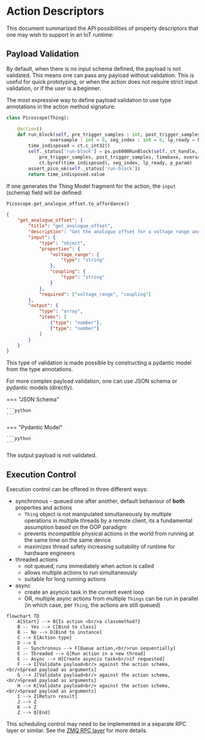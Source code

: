 # Action Descriptors

This document summarized the API possibilities of property descriptors that one may wish to support in an IoT runtime:

## Payload Validation

By default, when there is no input schema defined, the payload is not validated. This means one can pass any payload without validation.
This is useful for quick prototyping, or when the action does not require strict input validation, or if the user is a beginner.

The most expressive way to define payload validation to use type annotations in the action method signature:

```python
class Picoscope(Thing):

    @action()
    def run_block(self, pre_trigger_samples : int, post_trigger_samples : int, timebase : int,
                oversample : int = 0, seg_index : int = 0, lp_ready = None, p_param = None) -> float:
        time_indisposed = ct.c_int32()
        self._status['run-block'] = ps.ps6000RunBlock(self._ct_handle,
            pre_trigger_samples, post_trigger_samples, timebase, oversample,
            ct.byref(time_indisposed), seg_index, lp_ready, p_param)
        assert_pico_ok(self._status['run-block'])
        return time_indisposed.value
```

If one generates the Thing Model fragment for the action, the `input` (schema) field will be defined:

```python
Picoscope.get_analogue_offset.to_affordance()
```

```json
{   
    "get_analogue_offset": {
        "title": "get_analogue_offset",
        "description": "Get the analogue offset for a voltage range and coupling",
        "input": {
            "type": "object",
            "properties": {
                "voltage_range": {
                    "type": "string"
                },
                "coupling": {
                    "type": "string"
                }
            },
            "required": ["voltage_range", "coupling"]
        },
        "output": {
            "type": "array",
            "items": [
                {"type": "number"},
                {"type": "number"}
            ]
        }
    }
}
```

This type of validation is made possible by constructing a pydantic model from the type annotations.

For more complex payload validation, one can use JSON schema or pydantic models (directly).

=== "JSON Schema"

    ```python   
    ```

=== "Pydantic Model"

    ```python
    ```

The output payload is not validated.

## Execution Control

Execution control can be offered in three different ways:

- synchronous - queued one after another, default behaviour of **both** properties and actions
    - `Thing` object is not manipulated simultaneously by multiple operations in multiple threads by a remote client, its a fundamental assumption based on the OOP paradigm
    - prevents incompatible physical actions in the world from running at the same time on the same device
    - maximizes thread safety increasing suitability of runtime for hardware engineers
- threaded actions
    - not queued, runs immediately when action is called
    - allows multiple actions to run simultaneously
    - suitable for long running actions
- async
    - create an asyncio task in the current event loop
    - OR, multiple async actions from multiple `Things` can be run in parallel (in which case, per `Thing`, the actions are still queued)

```mermaid
flowchart TD
    A[Start] --> B{Is action <br/>a classmethod?}
    B -- Yes --> C[Bind to class]
    B -- No --> D[Bind to instance]
    C --> E{Action type}
    D --> E
    E -- Synchronous --> F[Queue action,<br/>run sequentially]
    E -- Threaded --> G[Run action in a new thread]
    E -- Async --> H[Create asyncio task<br/>if requested]
    F --> I[Validate payload<br/> against the action schema, <br/>Spread payload as arguments]
    G --> J[Validate payload<br/> against the action schema, <br/>Spread payload as arguments]
    H --> K[Validate payload<br/> against the action schema, <br/>Spread payload as arguments]
    I --> Z[Return result]
    J --> Z
    K --> Z
    Z --> Q[End]
```

This scheduling control may need to be implemented in a separate RPC layer or similar. See the [ZMQ RPC layer](zmq.md) for more details.


